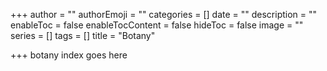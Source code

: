 +++
author = ""
authorEmoji = ""
categories = []
date = ""
description = ""
enableToc = false
enableTocContent = false
hideToc = false
image = ""
series = []
tags = []
title = "Botany"

+++
botany index goes here